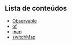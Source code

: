 ## Lista de conteúdos

- [Observable](https://vbobell.github.io/nestjs-observable-example/content/rxjs-observable)
- [of](https://vbobell.github.io/nestjs-observable-example/content/rxjs-of)
- [map](https://vbobell.github.io/nestjs-observable-example/content/rxjs-map)
- [switchMap](https://vbobell.github.io/nestjs-observable-example/content/rxjs-switch-map)
